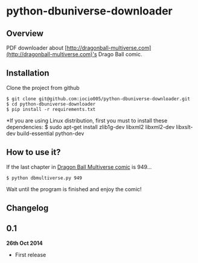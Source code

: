 # python-dbuniverse-downloader

## Overview

PDF downloader about [http://dragonball-multiverse.com](http://dragonball-multiverse.com)'s Drago Ball comic.

## Installation

Clone the project from github

    $ git clone git@github.com:iocio005/python-dbuniverse-downloader.git
    $ cd python-dbuniverse-downloader
    $ pip install -r requirements.txt
*If you are using Linux distribution, first you must to install these dependencies:
    $ sudo apt-get install zlib1g-dev libxml2 libxml2-dev libxslt-dev build-essential python-dev

## How to use it?
If the last chapter in [Dragon Ball Multiverse comic](http://www.dragonball-multiverse.com/es/chapters.html) is 949...

    $ python dbmultiverse.py 949

Wait until the program is finished and enjoy the comic!

## Changelog
## 0.1

**26th Oct 2014**

* First release

